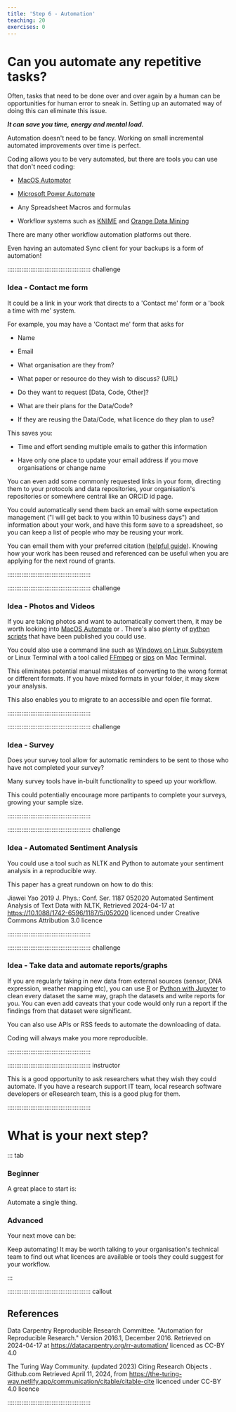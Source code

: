 ```yaml
---
title: 'Step 6 - Automation'
teaching: 20
exercises: 0
---
```


# Can you automate any repetitive tasks?

Often, tasks that need to be done over and over again by a
human can be opportunities for human error to sneak in. Setting up an automated way of doing this can eliminate this issue. 


***It can save you time, energy and mental load.***


Automation doesn't need to be fancy. Working on small incremental automated improvements over time is perfect.


Coding allows you to be very automated, but there are tools you can use that don't need coding:

 - [MacOS Automator](https://support.apple.com/en-au/guide/automator/welcome/mac)

 - [Microsoft Power Automate](https://powerautomate.microsoft.com/en-us/blog/automate-tasks-with-power-automate-desktop-for-windows-10-no-additional-cost/)

 - Any Spreadsheet Macros and formulas

 - Workflow systems such as [KNIME](https://www.knime.com/) and [Orange Data Mining](https://orangedatamining.com/)


There are many other workflow automation platforms out there.

Even having an automated Sync client for your backups is a form of automation!


::::::::::::::::::::::::::::::::::::::::::::::: challenge

### Idea - Contact me form

It could be a link in your work that directs to a 'Contact me' form or a 'book a time with me' system. 

For example, you may have a 'Contact me' form that asks for 

 - Name

 - Email

 - What organisation are they from? 

 - What paper or resource do they wish to discuss? (URL)

 - Do they want to request [Data, Code, Other]?

 - What are their plans for the Data/Code?

 - If they are reusing the Data/Code, what licence do they plan to use?

This saves you:

- Time and effort sending multiple emails to gather this information

- Have only one place to update your email address if you move organisations or change name

You can even add some commonly requested links in your form, directing them to your protocols and data repositories, your organisation's repositories or somewhere central like an ORCID id page. 

You could automatically send them back an email with some expectation management ("I will get back to you within 10 business days") and information about your work, and have this form save to a spreadsheet, so you can keep a list of people who may be reusing your work. 

You can email them with your preferred citation ([helpful guide](https://the-turing-way.netlify.app/communication/citable/citable-cite)). Knowing how your work has been reused and referenced can be useful when you are applying for the next round of grants.

:::::::::::::::::::::::::::::::::::::::::::::::



::::::::::::::::::::::::::::::::::::::::::::::: challenge

### Idea - Photos and Videos

If you are taking photos and want to automatically convert them, it may be worth looking into [MacOS Automate](https://www.apple.com/sg/pro/photo/automation/renameconvertcaption.html) or . There's also plenty of [python scripts](https://github.com/andrewning/sortphotos) that have been published you could use. 

You could also use a command line such as [Windows on Linux Subsystem](https://learn.microsoft.com/en-us/windows/wsl/install) or Linux Terminal with a tool called [FFmpeg](https://ffmpeg.org/ffmpeg.html) or [sips](https://ss64.com/mac/sips.html) on Mac Terminal.

This eliminates potential manual mistakes of converting to the wrong format or different formats. If you have mixed formats in your folder, it may skew your analysis.

This also enables you to migrate to an accessible and open file format.

::::::::::::::::::::::::::::::::::::::::::::::: 


::::::::::::::::::::::::::::::::::::::::::::::: challenge

### Idea - Survey

Does your survey tool allow for automatic reminders to be sent to those who have not completed your survey?

Many survey tools have in-built functionality to speed up your workflow. 

This could potentially encourage more partipants to complete your surveys, growing your sample size. 

::::::::::::::::::::::::::::::::::::::::::::::: 

::::::::::::::::::::::::::::::::::::::::::::::: challenge

### Idea - Automated Sentiment Analysis

You could use a tool such as NLTK and Python to automate your sentiment analysis in a reproducible way.

This paper has a great rundown on how to do this:

Jiawei Yao 2019 J. Phys.: Conf. Ser. 1187 052020 Automated Sentiment Analysis of Text Data with NLTK, Retrieved 2024-04-17 at https://10.1088/1742-6596/1187/5/052020 licenced under Creative Commons Attribution 3.0 licence

::::::::::::::::::::::::::::::::::::::::::::::: 



::::::::::::::::::::::::::::::::::::::::::::::: challenge

### Idea - Take data and automate reports/graphs

If you are regularly taking in new data from external sources (sensor, DNA expression, weather mapping etc), you can use [R](https://kbroman.org/knitr_knutshell/) or [Python with Jupyter](https://docs.jupyter.org/en/latest/) to clean every dataset the same way, graph the datasets and write reports for you. You can even add caveats that your code would only run a report if the findings from that dataset were significant.

You can also use APIs or RSS feeds to automate the downloading of data.

Coding will always make you more reproducible.


::::::::::::::::::::::::::::::::::::::::::::::: 


::::::::::::::::::::::::::::::::::::::::::::::: instructor

This is a good opportunity to ask researchers what they wish they could automate. If you have a research support IT team, local research software developers or eResearch team, this is a good plug for them. 

::::::::::::::::::::::::::::::::::::::::::::::: 

# What is your next step?

::: tab 

### Beginner

A great place to start is:


Automate a single thing. 


### Advanced

Your next move can be:

Keep automating! It may be worth talking to your organisation's technical team to find out what licences are available or tools they could suggest for your workflow.


:::



::::::::::::::::::::::::::::::::::::::::::::::: callout

## References


Data Carpentry Reproducible Research Committee. "Automation for Reproducible Research." Version 2016.1, December 2016. Retrieved on 2024-04-17 at https://datacarpentry.org/rr-automation/ licenced as CC-BY 4.0

The Turing Way Community. (updated 2023) Citing Research Objects . Github.com Retrieved April 11, 2024, from https://the-turing-way.netlify.app/communication/citable/citable-cite licenced under CC-BY 4.0 licence


:::::::::::::::::::::::::::::::::::::::::::::::